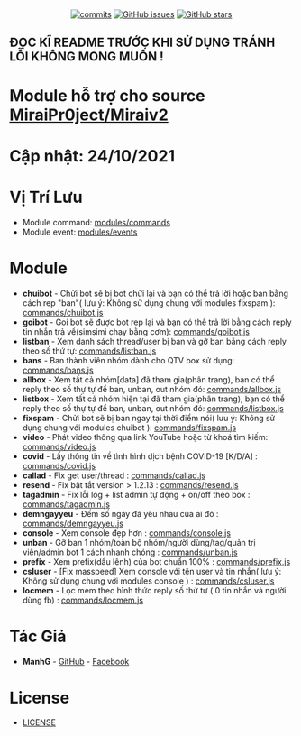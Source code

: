 <h1 align="center">
	<img src="https://raw.githubusercontent.com/manhkhac/mirai-1.2.8/data/img/console.png" alt="">
</h1>

<p align="center">
	<a href="https://github.com/manhkhac/modules-v2/commits" target="_blank"><img alt="commits" src="https://img.shields.io/github/commit-activity/m/manhkhac/modules-v2.svg?label=commit&style=flat-square"></a>
	<a href="https://github.com/manhkhac/modules-v2/issues" target="_blank"><img alt="GitHub issues" src="https://img.shields.io/github/issues/manhkhac/modules-v2"></a>
	<a href="https://github.com/manhkhac/modules-v2/stargazers" target="_blank"><img alt="GitHub stars" src="https://img.shields.io/github/stars/manhkhac/modules-v2"></a>
</p>

## ĐỌC KĨ README TRƯỚC KHI SỬ DỤNG TRÁNH LỖI KHÔNG MONG MUỐN !

# Module hỗ trợ cho source [MiraiPr0ject/Miraiv2](https://github.com/miraiPr0ject/miraiv2)

# Cập nhật: 24/10/2021

# Vị Trí Lưu
- Module command: [modules/commands](https://github.com/miraiPr0ject/miraiv2/tree/main/modules/commands)
- Module event: [modules/events](https://github.com/miraiPr0ject/miraiv2/tree/main/modules/events)

# Module
- **chuibot** - Chửi bot sẽ bị bot chửi lại và bạn có thể trả lời hoặc ban bằng cách rep "ban"( lưu ý: Không sử dụng chung với modules fixspam ): [commands/chuibot.js](modules/commands/chuibot.js)
- **goibot** - Goi bot sẽ được bot rep lại và bạn có thể trả lời bằng cách reply tin nhắn trả về(simsimi chạy bằng cơm): [commands/goibot.js](modules/commands/goibot.js)
- **listban** - Xem danh sách thread/user bị ban và gỡ ban bằng cách reply theo số thứ tự: [commands/listban.js](modules/commands/listban.js)
- **bans** - Ban thành viên nhóm dành cho QTV box sử dụng: [commands/bans.js](modules/commands/bans.js)
- **allbox** - Xem tất cả nhóm[data] đã tham gia(phân trang), bạn có thể reply theo số thự tự để ban, unban, out nhóm đó: [commands/allbox.js](modules/commands/allbox.js)
- **listbox** - Xem tất cả nhóm hiện tại đã tham gia(phân trang), bạn có thể reply theo số thự tự để ban, unban, out nhóm đó: [commands/listbox.js](modules/commands/listbox.js)
- **fixspam** - Chửi bot sẽ bị ban ngay tại thời điểm nói( lưu ý: Không sử dụng chung với modules chuibot ): [commands/fixspam.js](modules/commands/fixspam.js)
- **video** - Phát video thông qua link YouTube hoặc từ khoá tìm kiếm: [commands/video.js](modules/commands/video.js)
- **covid** - Lấy thông tin về tình hình dịch bệnh COVID-19 [K/D/A] : [commands/covid.js](modules/commands/covid.js)
- **callad** - Fix get user/thread : [commands/callad.js](modules/commands/callad.js)
- **resend** - Fix bật tắt version > 1.2.13 : [commands/resend.js](modules/commands/resend.js)
- **tagadmin** - Fix lỗi log + list admin tự động + on/off theo box : [commands/tagadmin.js](modules/commands/tagadmin.js)
- **demngayyeu** - Đếm số ngày đã yêu nhau của ai đó : [commands/demngayyeu.js](modules/commands/demngayyeu.js)
- **console** - Xem console đẹp hơn : [commands/console.js](modules/commands/console.js)
- **unban** - Gỡ ban 1 nhóm/toàn bộ nhóm/người dùng/tag/quản trị viên/admin bot 1 cách nhanh chóng : [commands/unban.js](modules/commands/unban.js)
- **prefix** - Xem prefix(dấu lệnh) của bot chuẩn 100% : [commands/prefix.js](modules/commands/prefix.js)
- **csluser** - [Fix masspeed] Xem console với tên user và tin nhắn( lưu ý: Không sử dụng chung với modules console ) : [commands/csluser.js](modules/commands/csluser.js)
- **locmem** - Lọc mem theo hình thức reply số thứ tự ( 0 tin nhắn và người dùng fb) : [commands/locmem.js](modules/commands/locmem.js)

# Tác Giả
- **ManhG** - [GitHub](https://github.com/manhkhac) - [Facebook](https://www.facebook.com/manhict)

# License

- [LICENSE](LICENSE)
